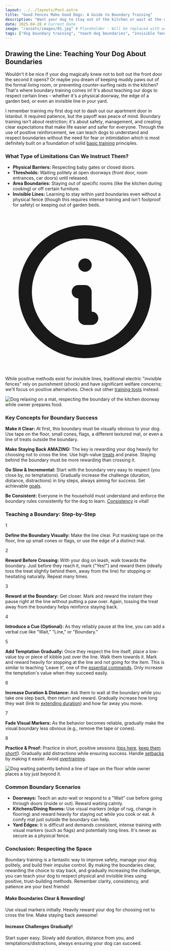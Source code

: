```yaml
---
layout: ../../layouts/Post.astro
title: "Good Fences Make Good Dogs: A Guide to Boundary Training"
description: "Want your dog to stay out of the kitchen or wait at the door? i explore positive methods for teaching dogs to respect physical or invisible boundaries."
date: 2025-04-28 # Current Date
image: "/assets/images/81.jpg" # Placeholder - Will be replaced with actual image path
tags: ["dog boundary training", "teach dog boundaries", "invisible fence alternative", "positive reinforcement boundaries", "dog stay out of room", "dog door manners", "dog impulse control"]
---
```


<h2 class="text-3xl font-bold text-slate-800 dark:text-slate-100 mb-8">Drawing the Line: Teaching Your Dog About Boundaries</h2>

<p class="text-lg text-slate-600 dark:text-slate-300 mb-8">
    Wouldn't it be nice if your dog magically knew not to bolt out the front door the second it opens? Or maybe you dream of keeping muddy paws out of the formal living room, or preventing counter-surfing raids in the kitchen? That's where boundary training comes in! It's about teaching our dogs to respect certain lines – whether it's a physical doorway, the edge of a garden bed, or even an invisible line in your yard.
</p>
<p class="text-lg text-slate-600 dark:text-slate-300 mb-8">
    I remember training my first dog not to dash out our apartment door in Istanbul. It required patience, but the payoff was peace of mind. Boundary training isn't about restriction; it's about safety, management, and creating clear expectations that make life easier and safer for everyone. Through the use of positive reinforcement, we can teach dogs to understand and respect boundaries without the need for fear or intimidation which is most definitely built on a foundation of solid <a href="https://trainedtails.com/posts/basic-dog-training" target="_blank"  class="text-emerald-600 dark:text-emerald-400 hover:underline">basic training</a> principles.
</p>

<h3 class="text-2xl font-semibold text-slate-800 dark:text-slate-100 mb-4">What Type of Limitations Can We Instruct Them?</h3>

<ul class="list-disc list-inside space-y-2 text-lg text-slate-600 dark:text-slate-300 mb-6 [&>li]:marker:text-slate-800 dark:[&>li]:marker:text-slate-100">
    <li><strong class="font-semibold text-slate-800 dark:text-slate-100">Physical Barriers:</strong> Respecting baby gates or closed doors.</li>
    <li><strong class="font-semibold text-slate-800 dark:text-slate-100">Thresholds:</strong> Waiting politely at open doorways (front door, room entrances, car doors) until released.</li>
    <li><strong class="font-semibold text-slate-800 dark:text-slate-100">Area Boundaries:</strong> Staying out of specific rooms (like the kitchen during cooking) or off certain furniture.</li>
    <li><strong class="font-semibold text-slate-800 dark:text-slate-100">Invisible Lines:</strong> Learning to stay within yard boundaries even without a physical fence (though this requires intense training and isn't foolproof for safety) or keeping out of garden beds.</li>
</ul>

<div class="flex items-start p-4 mb-8 bg-blue-50 dark:bg-slate-800 border border-blue-200 dark:border-blue-900 rounded-lg shadow-sm">
    <div class="flex-shrink-0 pt-0.5">
        <svg class="w8 h-8 text-blue-500 dark:text-blue-400" fill="none" stroke="currentColor" viewBox="0 0 24 24" xmlns="http://www.w3.org/2000/svg"><path stroke-linecap="round" stroke-linejoin="round" stroke-width="2" d="M13 16h-1v-4h-1m1-4h.01M21 12a9 9 0 11-18 0 9 9 0 0118 0z"></path></svg>
    </div>
    <p class="ml-3 text-lg text-slate-600 dark:text-slate-300">
         While positive methods exist for invisible lines, traditional electric "invisible fences" rely on punishment (shock) and have significant welfare concerns; we'll focus on positive alternatives. Check out other <a href="https://trainedtails.com/posts/dog-training-tools-for-beginners" target="_blank" rel="noopener noreferrer" class="text-blue-600 dark:text-blue-400 hover:underline">training tools</a> instead.
    </p>
</div>

<img src="/assets/images/80.jpg" alt="Dog relaxing on a mat, respecting the boundary of the kitchen doorway while owner prepares food." class="w-full h-auto rounded-xl my-8 shadow-lg" loading="lazy" />

<h3 class="text-2xl font-semibold text-slate-800 dark:text-slate-100 mb-8">Key Concepts for Boundary Success</h3>

<div class="space-y-4 divide-y divide-slate-200 dark:divide-slate-700/50 mb-12">
    <div class="pt-2 first:pt-0 flex items-start">
        <div class="w-2 h-2 bg-slate-800 dark:bg-slate-100 rounded-full flex-shrink-0 mr-3 mt-3"></div>
        <div>
             <p class="text-lg text-slate-600 dark:text-slate-300">
                <strong class="font-semibold text-slate-800 dark:text-slate-100">Make it Clear:</strong> At first, this boundary must be visually obvious to your dog. Use tape on the floor, small cones, flags, a different textured mat, or even a line of treats outside the boundary.
             </p>
        </div>
    </div>
     <div class="pt-2 flex items-start">
        <div class="w-2 h-2 bg-slate-800 dark:bg-slate-100 rounded-full flex-shrink-0 mr-3 mt-3"></div>
        <div>
             <p class="text-lg text-slate-600 dark:text-slate-300">
                <strong class="font-semibold text-slate-800 dark:text-slate-100">Make Staying Back AMAZING:</strong> The key is rewarding your dog heavily for choosing not to cross the line. Use high-value <a href="https://trainedtails.com/posts/treats-and-rewards" target="_blank"  class="text-emerald-600 dark:text-emerald-400 hover:underline">treats</a> and praise. Staying behind the boundary must be more rewarding than crossing it.
             </p>
        </div>
    </div>
      <div class="pt-2 flex items-start">
        <div class="w-2 h-2 bg-slate-800 dark:bg-slate-100 rounded-full flex-shrink-0 mr-3 mt-3"></div>
        <div>
             <p class="text-lg text-slate-600 dark:text-slate-300">
                <strong class="font-semibold text-slate-800 dark:text-slate-100">Go Slow & Incremental:</strong> Start with the boundary very easy to respect (you close by, no temptations). Gradually increase the challenge (duration, distance, distractions) in tiny steps, always aiming for success. Set achievable <a href="https://trainedtails.com/posts/training-goals" target="_blank"  class="text-emerald-600 dark:text-emerald-400 hover:underline">goals</a>.
             </p>
        </div>
    </div>
    <div class="pt-2 flex items-start">
        <div class="w-2 h-2 bg-slate-800 dark:bg-slate-100 rounded-full flex-shrink-0 mr-3 mt-3"></div>
        <div>
             <p class="text-lg text-slate-600 dark:text-slate-300">
                <strong class="font-semibold text-slate-800 dark:text-slate-100">Be Consistent:</strong> Everyone in the household must understand and enforce the boundary rules consistently for the dog to learn. <a href="https://trainedtails.com/posts/consistency-matters" target="_blank"  class="text-emerald-600 dark:text-emerald-400 hover:underline">Consistency</a> is vital!
             </p>
        </div>
    </div>
</div>


<h3 class="text-2xl font-semibold text-slate-800 dark:text-slate-100 mb-10">Teaching a Boundary: Step-by-Step</h3>

<div class="relative border-l-2 border-emerald-300 dark:border-emerald-700/50 ml-4 space-y-10 mb-12">
    <div class="relative pl-8">
        <div class="absolute w-8 h-8 bg-emerald-500 dark:bg-emerald-600 rounded-full flex items-center justify-center -left-4 ring-4 ring-white dark:ring-slate-900"> <span class="font-bold text-white text-sm">1</span> </div>
         <p class="text-lg text-slate-600 dark:text-slate-300">
            <strong>Define the Boundary Visually:</strong> Make the line clear. Put masking tape on the floor, line up small cones or flags, or use the edge of a distinct mat.
        </p>
    </div>
     <div class="relative pl-8">
        <div class="absolute w-8 h-8 bg-emerald-500 dark:bg-emerald-600 rounded-full flex items-center justify-center -left-4 ring-4 ring-white dark:ring-slate-900"> <span class="font-bold text-white text-sm">2</span> </div>
        <p class="text-lg text-slate-600 dark:text-slate-300">
            <strong>Reward Before Crossing:</strong> With your dog on leash, walk towards the boundary. Just before they reach it, mark ("Yes!") and reward them (ideally toss the treat slightly behind them, away from the line) for stopping or hesitating naturally. Repeat many times.
        </p>
    </div>
     <div class="relative pl-8">
        <div class="absolute w-8 h-8 bg-emerald-500 dark:bg-emerald-600 rounded-full flex items-center justify-center -left-4 ring-4 ring-white dark:ring-slate-900"> <span class="font-bold text-white text-sm">3</span> </div>
        <p class="text-lg text-slate-600 dark:text-slate-300">
            <strong>Reward at the Boundary:</strong> Get closer. Mark and reward the instant they pause right at the line without putting a paw over. Again, tossing the treat away from the boundary helps reinforce staying back.
        </p>
    </div>
    <div class="relative pl-8">
        <div class="absolute w-8 h-8 bg-emerald-500 dark:bg-emerald-600 rounded-full flex items-center justify-center -left-4 ring-4 ring-white dark:ring-slate-900"> <span class="font-bold text-white text-sm">4</span> </div>
        <p class="text-lg text-slate-600 dark:text-slate-300">
            <strong>Introduce a Cue (Optional):</strong> As they reliably pause at the line, you can add a verbal cue like "Wait," "Line," or "Boundary."
        </p>
    </div>
    <div class="relative pl-8">
        <div class="absolute w-8 h-8 bg-emerald-500 dark:bg-emerald-600 rounded-full flex items-center justify-center -left-4 ring-4 ring-white dark:ring-slate-900"> <span class="font-bold text-white text-sm">5</span> </div>
        <p class="text-lg text-slate-600 dark:text-slate-300">
            <strong>Add Temptation Gradually:</strong> Once they respect the line itself, place a low-value toy or piece of kibble just over the line. Walk them towards it. Mark and reward heavily for stopping at the line and not going for the item. This is similar to teaching 'Leave It', one of the <a href="https://trainedtails.com/posts/7-Commands-Your-Dog-Needs-to-Know" target="_blank"  class="text-emerald-600 dark:text-emerald-400 hover:underline">essential commands</a>. Only increase the temptation's value when they succeed easily.
        </p>
    </div>
     <div class="relative pl-8">
        <div class="absolute w-8 h-8 bg-emerald-500 dark:bg-emerald-600 rounded-full flex items-center justify-center -left-4 ring-4 ring-white dark:ring-slate-900"> <span class="font-bold text-white text-sm">6</span> </div>
        <p class="text-lg text-slate-600 dark:text-slate-300">
            <strong>Increase Duration & Distance:</strong> Ask them to wait at the boundary while you take one step back, then return and reward. Gradually increase how long they wait (link to <a href="https://trainedtails.com/posts/extend-command-duration" target="_blank"  class="text-emerald-600 dark:text-emerald-400 hover:underline">extending duration</a>) and how far away you move.
        </p>
    </div>
     <div class="relative pl-8">
        <div class="absolute w-8 h-8 bg-emerald-500 dark:bg-emerald-600 rounded-full flex items-center justify-center -left-4 ring-4 ring-white dark:ring-slate-900"> <span class="font-bold text-white text-sm">7</span> </div>
        <p class="text-lg text-slate-600 dark:text-slate-300">
            <strong>Fade Visual Markers:</strong> As the behavior becomes reliable, gradually make the visual boundary less obvious (e.g., remove the tape or cones).
        </p>
    </div>
      <div class="relative pl-8">
        <div class="absolute w-8 h-8 bg-emerald-500 dark:bg-emerald-600 rounded-full flex items-center justify-center -left-4 ring-4 ring-white dark:ring-slate-900"> <span class="font-bold text-white text-sm">8</span> </div>
        <p class="text-lg text-slate-600 dark:text-slate-300">
            <strong>Practice & Proof:</strong> Practice in short, positive sessions (<a href="https://trainedtails.com/posts/training-session-tips" target="_blank"  class="text-emerald-600 dark:text-emerald-400 hover:underline">tips here</a>, <a href="https://trainedtails.com/posts/why-short-sessions-work-best" target="_blank"  class="text-emerald-600 dark:text-emerald-400 hover:underline">keep them short!</a>). Gradually add distractions while ensuring success. Handle <a href="https://trainedtails.com/posts/handling-setbacks" target="_blank"  class="text-emerald-600 dark:text-emerald-400 hover:underline">setbacks</a> by making it easier. Avoid <a href="https://trainedtails.com/posts/avoiding-overtraining" target="_blank"  class="text-emerald-600 dark:text-emerald-400 hover:underline">overtraining</a>.
        </p>
    </div>
</div>


<img src="/assets/images/79.jpg" alt="Dog waiting patiently behind a line of tape on the floor while owner places a toy just beyond it." class="w-full h-auto rounded-xl my-8 shadow-lg" loading="lazy" />

<h3 class="text-2xl font-semibold text-slate-800 dark:text-slate-100 mb-4">Common Boundary Scenarios</h3>

<ul class="list-disc list-inside space-y-4 text-lg text-slate-600 dark:text-slate-300 mb-12 [&>li]:marker:text-slate-800 dark:[&>li]:marker:text-slate-100">
    <li><strong class="font-semibold text-slate-800 dark:text-slate-100">Doorways:</strong> Teach an auto-wait or respond to a "Wait" cue before going through doors (inside or out). Reward waiting calmly.</li>
    <li><strong class="font-semibold text-slate-800 dark:text-slate-100">Kitchens/Dining Rooms:</strong> Use visual markers (edge of rug, change in flooring) and reward heavily for staying out while you cook or eat. A comfy mat just outside the boundary can help.</li>
    <li><strong class="font-semibold text-slate-800 dark:text-slate-100">Yard Edges:</strong> It is difficult and demands consistent, intense training with visual markers (such as flags) and potentially long lines. It's never as secure as a physical fence.</li>
</ul>

<h3 class="text-2xl font-semibold text-slate-800 dark:text-slate-100 mb-6">Conclusion: Respecting the Space</h3>

<p class="text-lg text-slate-600 dark:text-slate-300 mb-8">
    Boundary training is a fantastic way to improve safety, manage your dog politely, and build their impulse control. By making the boundaries clear, rewarding the choice to stay back, and gradually increasing the challenge, you can teach your dog to respect physical and invisible lines using positive, trust-building methods. Remember clarity, consistency, and patience are your best friends!
</p>

<div class="grid grid-cols-1 md:grid-cols-2 gap-8 mt-12 not-prose">
    <div class="p-6 rounded-lg border-l-4 border-blue-500 bg-blue-50 dark:bg-slate-800 dark:border-blue-700">
        <h4 class="text-xl font-bold text-blue-700 dark:text-blue-300 mb-2">Make Boundaries Clear & Rewarding!</h4>
        <p class="text-slate-600 dark:text-slate-300">Use visual markers initially. Heavily reward your dog for choosing not to cross the line. Make staying back awesome!</p>
    </div>
    <div class="p-6 rounded-lg border-l-4 border-green-500 bg-green-50 dark:bg-slate-800 dark:border-green-700">
        <h4 class="text-xl font-bold text-green-700 dark:text-green-300 mb-2">Increase Challenges Gradually!</h4>
        <p class="text-slate-600 dark:text-slate-300">Start super easy. Slowly add duration, distance from you, and temptations/distractions, always ensuring your dog can succeed.</p>
    </div>
</div>